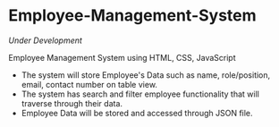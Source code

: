 # Employee-Management-System
*Under Development*

Employee Management System using HTML, CSS, JavaScript

- The system will store Employee's Data such as name, role/position, email, contact number on table view.
- The system has search and filter employee functionality that will traverse through their data.
- Employee Data will be stored and accessed through JSON file.




